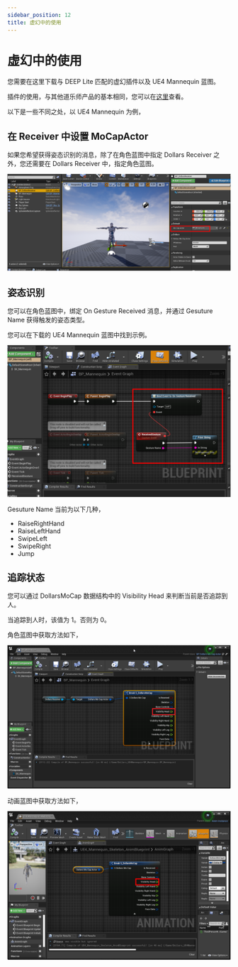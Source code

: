 ```yaml
---
sidebar_position: 12
title: 虚幻中的使用
---
```


# 虚幻中的使用

您需要在这里下载与 DEEP Lite 匹配的虚幻插件以及 UE4 Mannequin 蓝图。

插件的使用，与其他道乐师产品的基本相同，您可以在[这里](/ue-getstarted)查看。

以下是一些不同之处，以 UE4 Mannequin 为例，

## 在 Receiver 中设置 MoCapActor

如果您希望获得姿态识别的消息，除了在角色蓝图中指定 Dollars Receiver 之外，您还需要在 Dollars Receiver 中，指定角色蓝图。

![](../../img/2024_07_25_17_15_22.png)

## 姿态识别

您可以在角色蓝图中，绑定 On Gesture Received 消息，并通过 Gesuture Name 获得触发的姿态类型。

您可以在下载的 UE4 Mannequin 蓝图中找到示例。

![](../../img/2024_07_25_17_47_03.png)

Gesuture Name 当前为以下几种，

- RaiseRightHand
- RaiseLeftHand
- SwipeLeft
- SwipeRight
- Jump

## 追踪状态

您可以通过 DollarsMoCap 数据结构中的 Visibility Head 来判断当前是否追踪到人。

当追踪到人时，该值为 1。否则为 0。

角色蓝图中获取方法如下，

![](../../img/2024_07_25_17_53_19.png)

动画蓝图中获取方法如下，

![](../../img/2024_07_25_17_54_08.png)
